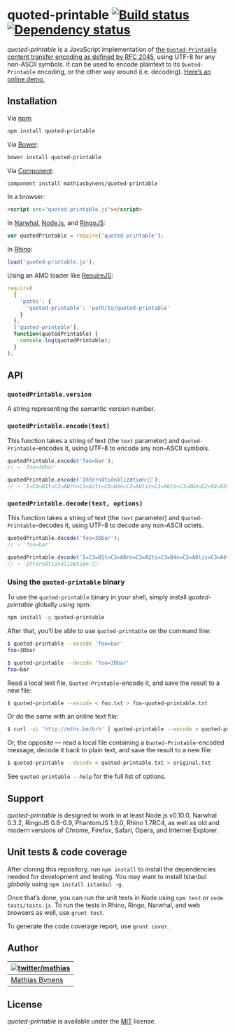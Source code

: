 # quoted-printable [![Build status](https://travis-ci.org/mathiasbynens/quoted-printable.svg?branch=master)](https://travis-ci.org/mathiasbynens/quoted-printable) [![Dependency status](https://gemnasium.com/mathiasbynens/quoted-printable.svg)](https://gemnasium.com/mathiasbynens/quoted-printable)

_quoted-printable_ is a JavaScript implementation of [the `Quoted-Printable` content transfer encoding as defined by RFC 2045](http://tools.ietf.org/html/rfc2045#section-6.7), using UTF-8 for any non-ASCII symbols. It can be used to encode plaintext to its `Quoted-Printable` encoding, or the other way around (i.e. decoding). [Here’s an online demo.](http://mothereff.in/quoted-printable)

## Installation

Via [npm](http://npmjs.org/):

```bash
npm install quoted-printable
```

Via [Bower](http://bower.io/):

```bash
bower install quoted-printable
```

Via [Component](https://github.com/component/component):

```bash
component install mathiasbynens/quoted-printable
```

In a browser:

```html
<script src="quoted-printable.js"></script>
```

In [Narwhal](http://narwhaljs.org/), [Node.js](http://nodejs.org/), and [RingoJS](http://ringojs.org/):

```js
var quotedPrintable = require('quoted-printable');
```

In [Rhino](http://www.mozilla.org/rhino/):

```js
load('quoted-printable.js');
```

Using an AMD loader like [RequireJS](http://requirejs.org/):

```js
require(
  {
    'paths': {
      'quoted-printable': 'path/to/quoted-printable'
    }
  },
  ['quoted-printable'],
  function(quotedPrintable) {
    console.log(quotedPrintable);
  }
);
```

## API

### `quotedPrintable.version`

A string representing the semantic version number.

### `quotedPrintable.encode(text)`

This function takes a string of text (the `text` parameter) and `Quoted-Printable`-encodes it, using UTF-8 to encode any non-ASCII symbols.

```js
quotedPrintable.encode('foo=bar');
// → 'foo=3Dbar'

quotedPrintable.encode('Iñtërnâtiônàlizætiøn☃💩');
// → 'I=C3=B1t=C3=ABrn=C3=A2ti=C3=B4n=C3=A0liz=C3=A6ti=C3=B8n=E2=98=83=F0=9F=92=\r\n=A9'
```

### `quotedPrintable.decode(text, options)`

This function takes a string of text (the `text` parameter) and `Quoted-Printable`-decodes it, using UTF-8 to decode any non-ASCII octets.

```js
quotedPrintable.decode('foo=3Dbar');
// → 'foo=bar'

quotedPrintable.decode('I=C3=B1t=C3=ABrn=C3=A2ti=C3=B4n=C3=A0liz=C3=A6ti=C3=B8n=E2=98=83=F0=9F=92=\r\n=A9');
// → 'Iñtërnâtiônàlizætiøn☃💩'
```

### Using the `quoted-printable` binary

To use the `quoted-printable` binary in your shell, simply install _quoted-printable_ globally using npm:

```bash
npm install -g quoted-printable
```

After that, you’ll be able to use `quoted-printable` on the command line:

```bash
$ quoted-printable --encode 'foo=bar'
foo=3Dbar

$ quoted-printable --decode 'foo=3Dbar'
foo=bar
```

Read a local text file, `Quoted-Printable`-encode it, and save the result to a new file:

```bash
$ quoted-printable --encode < foo.txt > foo-quoted-printable.txt
```

Or do the same with an online text file:

```bash
$ curl -sL 'http://mths.be/brh' | quoted-printable --encode > quoted-printable.txt
```

Or, the opposite — read a local file containing a `Quoted-Printable`-encoded message, decode it back to plain text, and save the result to a new file:

```bash
$ quoted-printable --decode < quoted-printable.txt > original.txt
```

See `quoted-printable --help` for the full list of options.

## Support

_quoted-printable_ is designed to work in at least Node.js v0.10.0, Narwhal 0.3.2, RingoJS 0.8-0.9, PhantomJS 1.9.0, Rhino 1.7RC4, as well as old and modern versions of Chrome, Firefox, Safari, Opera, and Internet Explorer.

## Unit tests & code coverage

After cloning this repository, run `npm install` to install the dependencies needed for development and testing. You may want to install Istanbul _globally_ using `npm install istanbul -g`.

Once that’s done, you can run the unit tests in Node using `npm test` or `node tests/tests.js`. To run the tests in Rhino, Ringo, Narwhal, and web browsers as well, use `grunt test`.

To generate the code coverage report, use `grunt cover`.

## Author

| [![twitter/mathias](https://gravatar.com/avatar/24e08a9ea84deb17ae121074d0f17125?s=70)](https://twitter.com/mathias "Follow @mathias on Twitter") |
|---|
| [Mathias Bynens](http://mathiasbynens.be/) |

## License

_quoted-printable_ is available under the [MIT](http://mths.be/mit) license.
